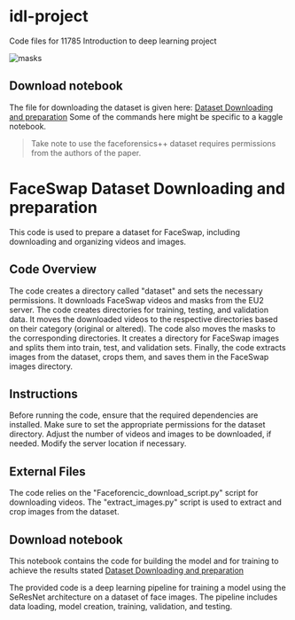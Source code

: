 # idl-project
Code files for 11785 Introduction to deep learning project

![masks](https://github.com/RDjarbeng/idl-project/assets/57795443/4ec620da-cfd2-41df-bd3c-8ebc6c1940af)


## Download notebook
The file for downloading the dataset is given here:
[Dataset Downloading and preparation](https://github.com/RDjarbeng/idl-project/blob/main/downloading-dataset.ipynb)
Some of the commands here might be specific to a kaggle notebook. 


> Take note to use the faceforensics++ dataset requires permissions from the authors of the paper.

# FaceSwap Dataset Downloading and preparation

This code is used to prepare a dataset for FaceSwap, including downloading and organizing videos and images.

## Code Overview
The code creates a directory called "dataset" and sets the necessary permissions.
It downloads FaceSwap videos and masks from the EU2 server.
The code creates directories for training, testing, and validation data.
It moves the downloaded videos to the respective directories based on their category (original or altered).
The code also moves the masks to the corresponding directories.
It creates a directory for FaceSwap images and splits them into train, test, and validation sets.
Finally, the code extracts images from the dataset, crops them, and saves them in the FaceSwap images directory.
## Instructions
Before running the code, ensure that the required dependencies are installed.
Make sure to set the appropriate permissions for the dataset directory.
Adjust the number of videos and images to be downloaded, if needed.
Modify the server location if necessary.
## External Files
The code relies on the "Faceforencic_download_script.py" script for downloading videos.
The "extract_images.py" script is used to extract and crop images from the dataset.


## Download notebook
This notebook contains the code for building the model and for training to achieve the results stated
[Dataset Downloading and preparation](https://github.com/RDjarbeng/idl-project/blob/main/project-notebook-codes.ipynb)

The provided code is a deep learning pipeline for training a model using the SeResNet architecture on a dataset of face images. The pipeline includes data loading, model creation, training, validation, and testing. 
